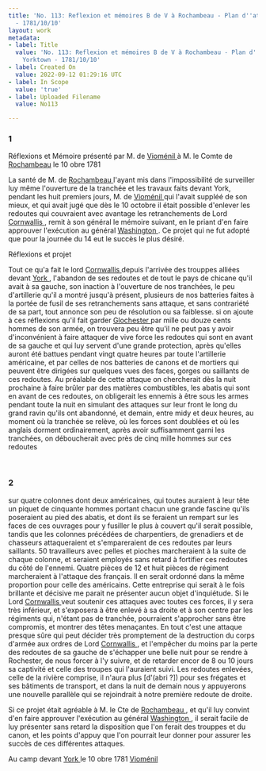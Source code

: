 ```yaml
---
title: 'No. 113: Reflexion et mémoires B de V à Rochambeau - Plan d''attaque de Yorktown
  - 1781/10/10'
layout: work
metadata:
- label: Title
  value: 'No. 113: Reflexion et mémoires B de V à Rochambeau - Plan d''attaque de
    Yorktown - 1781/10/10'
- label: Created On
  value: 2022-09-12 01:29:16 UTC
- label: In Scope
  value: 'true'
- label: Uploaded Filename
  value: No113

---
```

<div class="pages">
<div id="page-32541598">
<h3><a name="page-32541598">1</a></h3>
<div class="page-content">
<p>Réflexions et Mémoire présenté par M. de <a href="../subjects/32163026.html" title="Antoine Charles du Houx, baron de Vioménil; 1734-1827"> Vioménil </a> à M. le Comte de <a href="../subjects/32166229.html" title="Jean-Baptiste Donatien de Vimeur de Rochambeau; 1725-1807"> Rochambeau</a> le 10 obre 1781</p>
<p>La santé de M. de <a href="../subjects/32166229.html" title="Jean-Baptiste Donatien de Vimeur de Rochambeau; 1725-1807"> Rochambeau </a> l'ayant mis dans l'impossibilité de surveiller <span class="line-break"> </span>luy même l'ouverture de la tranchée et les travaux faits devant York, pendant <span class="line-break"> </span>les huit premiers jours, M. de <a href="../subjects/32163026.html" title="Antoine Charles du Houx, baron de Vioménil; 1734-1827"> Vioménil </a> qui l'avait suppléé de son mieux, <span class="line-break"> </span>et qui avait jugé que dès le 10 octobre il était possible d'enlever les redoutes <span class="line-break"> </span>qui couvraient avec avantage les retranchements de Lord <a href="../subjects/32162980.html" title="Charles Cornwallis, 1st Marquess Cornwallis; 1738-1805"> Cornwallis </a>, <span class="line-break"> </span>remit à son général le mémoire suivant, en le priant d'en faire approuver <span class="line-break"> </span>l'exécution au général <a href="../subjects/32162841.html" title="George Washington; 1732-1799"> Washington </a>. Ce projet qui ne fut adopté que pour <span class="line-break"> </span>la journée du 14 eut le succès le plus désiré.</p>
<p>Réflexions et projet</p>
<p>Tout ce qu'a fait le lord <a href="../subjects/32162980.html" title="Charles Cornwallis, 1st Marquess Cornwallis; 1738-1805"> Cornwallis </a> depuis l'arrivée des trouppes alliées devant <span class="line-break"> </span><a href="../subjects/32162880.html" title=" Yorktown, Virginia "> York </a>, l'abandon de ses redoutes et de tout le pays de chicane qu'il avait à <span class="line-break"> </span>sa gauche, son inaction à l'ouverture de nos tranchées, le peu d'artillerie qu'il a montré jusqu'à présent, plusieurs de nos batteries faites à la portée de <span class="line-break"> </span>fusil de ses retranchements sans attaque, et sans contrariété de sa part, tout <span class="line-break"> </span>annonce son peu de résolution ou sa faiblesse. si on ajoute à ces réflexions <span class="line-break"> </span>qu'il fait garder <a href="../subjects/32162881.html" title="Gloucester Point, Virginia "> Glochester </a> par mille ou douze cents hommes de son armée, <span class="line-break"> </span>on trouvera peu être qu'il ne peut pas y avoir d'inconvénient à faire attaquer <span class="line-break"> </span>de vive force les redoutes qui sont en avant de sa gauche et qui <span class="line-break"> </span>luy servent d'une grande protection, après qu'elles auront été battues pendant<span class="line-break"> </span>vingt quatre heures par toute l'artillerie américaine, et par celles de nos <span class="line-break"> </span>batteries de canons et de mortiers qui peuvent être dirigées sur quelques <span class="line-break"> </span>vues des faces, gorges ou saillants de ces redoutes. Au préalable de cette attaque <span class="line-break"> </span>on chercherait dès la nuit prochaine à faire brûler par des matières combustibles, <span class="line-break"> </span>les abatis qui sont en avant de ces redoutes, on obligerait les ennemis à être <span class="line-break"> </span>sous les armes pendant toute la nuit en simulant des attaques sur leur front<span class="line-break"> </span>le long du grand ravin qu'ils ont abandonné, et demain, entre midy <span class="line-break"> </span>et deux heures, au moment où la tranchée se relève, où les forces sont <span class="line-break"> </span>doublées et où les anglais dorment ordinairement, après avoir suffisamment <span class="line-break"> </span>garni les tranchées, on déboucherait avec près de cinq mille hommes sur ces redoutes </p>
</div>
</div>
<br />
<div id="page-32541599">
<h3><a name="page-32541599">2</a></h3>
<div class="page-content">
<p>sur quatre colonnes dont deux américaines, qui toutes auraient à leur tête un <span class="line-break"> </span>piquet de cinquante hommes portant chacun une grande fascine qu'ils poseraient <span class="line-break"> </span>au pied des abatis, et dont ils se feraient un rempart sur les faces de ces <span class="line-break"> </span>ouvrages pour y fusiller le plus à couvert qu'il serait possible, tandis que les <span class="line-break"> </span>colonnes précédées de charpentiers, de grenadiers et de chasseurs attaqueraient <span class="line-break"> </span>et s'empareraient de ces redoutes par leurs saillants. 50 travailleurs avec pelles <span class="line-break"> </span>et pioches marcheraient à la suite de chaque colonne, et seraient employés sans <span class="line-break"> </span>retard à fortifier ces redoutes du côté de l'ennemi. Quatre pièces de 12 et huit <span class="line-break"> </span>pièces de régiment marcheraient à l'attaque des français. Il en serait ordonné <span class="line-break"> </span>dans la même proportion pour celle des américains. Cette entreprise qui serait <span class="line-break"> </span>à le fois brillante et décisive me parait ne présenter aucun objet d'inquiétude. <span class="line-break"> </span>Si le Lord <a href="../subjects/32162980.html" title="Charles Cornwallis, 1st Marquess Cornwallis; 1738-1805"> Cornwallis </a> veut soutenir ces attaques avec toutes ces forces, <span class="line-break"> </span>il y sera très inférieur, et s'exposera à être enlevé à sa droite et à son <span class="line-break"> </span>centre par les régiments qui, n'étant pas de tranchée, pourraient s'approcher <span class="line-break"> </span>sans être compromis, et montrer des têtes menaçantes. En tout c'est une <span class="line-break"> </span>attaque presque sûre qui peut décider très promptement de la destruction <span class="line-break"> </span>du corps d'armée aux ordres de Lord <a href="../subjects/32162980.html" title="Charles Cornwallis, 1st Marquess Cornwallis; 1738-1805"> Cornwallis </a>, et l'empêcher du moins <span class="line-break"> </span>par la perte des redoutes de sa gauche de s'échapper une belle nuit pour <span class="line-break"> </span>se rendre à Rochester, de nous forcer à l'y suivre, et de retarder encor de 8 <span class="line-break"> </span>ou 10 jours sa captivité et celle des troupes qui l'auraient suivi. <span class="line-break"> </span>Les redoutes enlevées, celle de la rivière comprise, il n'aura plus <span class="unclear">[d'(abri ?]</span>) pour <span class="line-break"> </span>ses frégates et ses bâtiments de transport, et dans la nuit de demain nous <span class="line-break"> </span>y appuyerons une nouvelle parallèle qui se rejoindrait à notre première <span class="line-break"> </span>redoute de droite.</p>
<p>Si ce projet était agréable à M. le Cte de <a href="../subjects/32166229.html" title="Jean-Baptiste Donatien de Vimeur de Rochambeau; 1725-1807"> Rochambeau </a>, et qu'il luy convint <span class="line-break"> </span>d'en faire approuver l'exécution au général <a href="../subjects/32162841.html" title="George Washington; 1732-1799"> Washington </a>, il serait facile<span class="line-break"> </span>de luy présenter sans retard la disposition que l'on ferait des trouppes <span class="line-break"> </span>et du canon, et les points d'appuy que l'on pourrait leur donner pour assurer les <span class="line-break"> </span>succès de ces différentes attaques.</p>
<p>Au camp devant <a href="../subjects/32162880.html" title=" Yorktown, Virginia "> York </a> le 10 obre 1781 <span class="line-break"> </span><a href="../subjects/32163026.html" title="Antoine Charles du Houx, baron de Vioménil; 1734-1827"> Vioménil </a></p>
</div>
</div>
<br />
</div>
